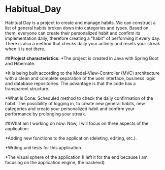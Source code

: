 # Habitual_Day
Habitual Day is a project to create and manage habits. We can construct a list of general habits broken down into categories and types. Based on them, everyone can create their personalized habit and confirm its implementation daily, therefore creating a "habit" of performing it every day. There is also a method that checks daily your activity and resets your streak when it is not there.

##**Project characteristics:**
*The project is created in Java with Spring Boot and Hibernate.

*It is being built according to the Model-View-Controller (MVC) architecture with a clean and complete separation of the user interface, business logic and database repositories. The advantage is that the code has a transparent structure.

*What is Done: Scheduled method to check the daily confirmation of the habit.
The possibility of logging in, to create new general habits, new categories and create your personalized habit and confirm your performance by prolonging your streak.

##What am I working on now:
Now, I will focus on three aspects of the application:

*Adding new functions to the application (deleting, editing, etc.).

*Writing unit tests for this application.

*The visual sphere of the application (I left it for the end because I am focusing on the application engine, the backend)

